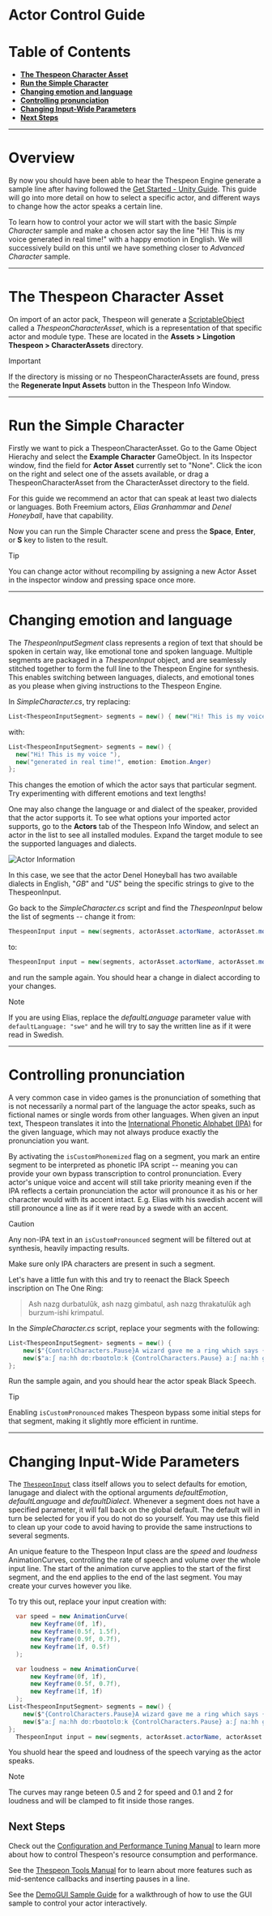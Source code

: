 # **Actor Control Guide**

# Table of Contents
- [**The Thespeon Character Asset**](#the-thespeon-character-asset)
- [**Run the Simple Character**](#run-the-simple-character)
- [**Changing emotion and language**](#changing-emotion-and-language)
- [**Controlling pronunciation**](#controlling-pronunciation)
- [**Changing Input-Wide Parameters**](#changing-input-wide-parameters)
- [**Next Steps**](#next-steps)

---
# Overview
By now you should have been able to hear the Thespeon Engine generate a sample line after having followed the [Get Started - Unity Guide](./get-started-unity.md). This guide will go into more detail on how to select a specific actor, and different ways to change how the actor speaks a certain line.

To learn how to control your actor we will start with the basic _Simple Character_ sample and make a chosen actor say the line "Hi! This is my voice generated in real time!" with a happy emotion in English. 
We will successively build on this until we have something closer to _Advanced Character_ sample.

---
# The Thespeon Character Asset
On import of an actor pack, Thespeon will generate a [ScriptableObject](https://docs.unity3d.com/Manual/class-ScriptableObject.html) called a _ThespeonCharacterAsset_, which is a representation of that specific actor and module type. These are located in the **Assets > Lingotion Thespeon > CharacterAssets** directory.
> [!IMPORTANT]
> If the directory is missing or no ThespeonCharacterAssets are found, press the **Regenerate Input Assets** button in the Thespeon Info Window.
---
# Run the Simple Character
Firstly we want to pick a ThespeonCharacterAsset. Go to the Game Object Hierachy and select the **Example Character** GameObject. In its Inspector window, find the field for **Actor Asset** currently set to "None". Click the icon on the right and select one of the assets available, or drag a ThespeonCharacterAsset from the CharacterAsset directory to the field. 

For this guide we recommend an actor that can speak at least two dialects or languages. Both Freemium actors, _Elias Granhammar_ and _Denel Honeyball_, have that capability.

Now you can run the Simple Character scene and press the **Space**, **Enter**, or **S** key to listen to the result.

> [!TIP]
> You can change actor without recompiling by assigning a new Actor Asset in the inspector window and pressing space once more.
---
# Changing emotion and language
The _ThespeonInputSegment_ class represents a region of text that should be spoken in certain way, like emotional tone and spoken language. Multiple segments are packaged in a _ThespeonInput_ object, and are seamlessly stitched together to form the full line to the Thespeon Engine for synthesis. 
This enables switching between languages, dialects, and emotional tones as you please when giving instructions to the Thespeon Engine. 

In _SimpleCharacter.cs_, try replacing:
```csharp
List<ThespeonInputSegment> segments = new() { new("Hi! This is my voice generated in real time!") };
```
with:
```csharp
List<ThespeonInputSegment> segments = new() { 
  new("Hi! This is my voice "),
  new("generated in real time!", emotion: Emotion.Anger)
};
```
This changes the emotion of which the actor says that particular segment. Try experimenting with different emotions and text lengths!

One may also change the language or and dialect of the speaker, provided that the actor supports it. To see what options your imported actor supports, go to the **Actors** tab of the Thespeon Info Window, and select an actor in the list to see all installed modules. Expand the target module to see the supported languages and dialects.

![Actor Information](./data/actor-information.png?raw=true "Actor Information")

In this case, we see that the actor Denel Honeyball has two available dialects in English, "_GB_" and "_US_" being the specific strings to give to the ThespeonInput.

Go back to the _SimpleCharacter.cs_ script and find the _ThespeonInput_ below the list of segments -- change it from:
```csharp
ThespeonInput input = new(segments, actorAsset.actorName, actorAsset.moduleType, defaultEmotion: Emotion.Joy, defaultLanguage: "eng");
```
to:
```csharp
ThespeonInput input = new(segments, actorAsset.actorName, actorAsset.moduleType, defaultEmotion: Emotion.Joy, defaultLanguage: "eng", defaultDialect: "US");
```
and run the sample again. You should hear a change in dialect according to your changes.

> [!NOTE]
> If you are using Elias, replace the _defaultLanguage_ parameter value with `defaultLanguage: "swe"` and he will try to say the written line as if it were read in Swedish.
---
# Controlling pronunciation
A very common case in video games is the pronunciation of something that is not necessarily a normal part of the language the actor speaks, such as fictional names or single words from other languages. When given an input text, Thespeon translates it into the [International Phonetic Alphabet (IPA)](https://en.wikipedia.org/wiki/International_Phonetic_Alphabet) for the given language, which may not always produce exactly the pronunciation you want. 

By activating the `isCustomPhonemized` flag on a segment, you mark an entire segment to be interpreted as phonetic IPA script -- meaning you can provide your own bypass transcription to control pronunciation. Every actor's unique voice and accent will still take priority meaning even if the IPA reflects a certain pronunciation the actor will pronounce it as his or her character would with its accent intact. E.g. Elias with his swedish accent will still pronounce a line as if it were read by a swede with an accent.

> [!CAUTION]
> Any non-IPA text in an `isCustomPronounced` segment will be filtered out at synthesis, heavily impacting results.
> 
> Make sure only IPA characters are present in such a segment.


Let's have a little fun with this and try to reenact the Black Speech inscription on The One Ring:
> Ash nazg durbatulûk, ash nazg gimbatul, ash nazg thrakatulûk agh burzum-ishi krimpatul.

In the _SimpleCharacter.cs_ script, replace your segments with the following:
```csharp
List<ThespeonInputSegment> segments = new() {
    new($"{ControlCharacters.Pause}A wizard gave me a ring which says {ControlCharacters.Pause}", emotion: Emotion.Interest),
    new($"aːʃ naːhh dʊːrbɑɑtʊlʊːk {ControlCharacters.Pause} aːʃ naːhh ɡɪːmbɑːtʊːl {ControlCharacters.Pause} aːʃ naːhh θθrɑːkɑːtʊːlʊːk, ahh bʊʊrzʊʊm ɪʃɪ krɪmpɑtʊːl", isCustomPronounced: true, emotion: Emotion.Serenity)
};
```

Run the sample again, and you should hear the actor speak Black Speech.

> [!TIP] 
> Enabling `isCustomPronounced` makes Thespeon bypass some initial steps for that segment, making it slightly more efficient in runtime.
---
# Changing Input-Wide Parameters
The [`ThespeonInput`](./api/Public%20API/Lingotion_Thespeon_Inputs.md#class-thespeoninput) class itself allows you to select defaults for emotion, lanugage and dialect with the optional arguments _defaultEmotion_, _defaultLanguage_ and _defaultDialect_. Whenever a segment does not have a specified parameter, it will fall back on the global default. The default will in turn be selected for you if you do not do so yourself. You may use this field to clean up your code to avoid having to provide the same instructions to several segments.

An unique feature to the Thespeon Input class are the _speed_ and _loudness_ AnimationCurves, controlling the rate of speech and volume over the whole input line. The start of the animation curve applies to the start of the first segment, and the end applies to the end of the last segment. You may create your curves however you like. 

To try this out, replace your input creation with:

```csharp
  var speed = new AnimationCurve(
      new Keyframe(0f, 1f),
      new Keyframe(0.5f, 1.5f),
      new Keyframe(0.9f, 0.7f),
      new Keyframe(1f, 0.5f)
  );

  var loudness = new AnimationCurve(
      new Keyframe(0f, 1f),
      new Keyframe(0.5f, 0.7f),
      new Keyframe(1f, 1f)
  );
List<ThespeonInputSegment> segments = new() {
    new($"{ControlCharacters.Pause}A wizard gave me a ring which says {ControlCharacters.Pause}", emotion: Emotion.Interest),
    new($"aːʃ naːhh dʊːrbɑɑtʊlʊːk {ControlCharacters.Pause} aːʃ naːhh ɡɪːmbɑːtʊːl {ControlCharacters.Pause} aːʃ naːhh θθrɑːkɑːtʊːlʊːk, ahh bʊʊrzʊʊm ɪʃɪ krɪmpɑtʊːl", isCustomPronounced: true, emotion: Emotion.Serenity)
};
  ThespeonInput input = new(segments, actorAsset.actorName, actorAsset.moduleType, defaultEmotion: Emotion.Joy, defaultLanguage: "eng", speed: speed, loudness: loudness);
```
You shuold hear the speed and loudness of the speech varying as the actor speaks.

> [!NOTE]
> The curves may range beteen 0.5 and 2 for speed and 0.1 and 2 for loudness and will be clamped to fit inside those ranges.

## Next Steps
Check out the [Configuration and Performance Tuning Manual](./thespeon-configuration.md) to learn more about how to control Thespeon's resource consumption and performance.

See the [Thespeon Tools Manual](./thespeon-tools.md) for to learn about more features such as mid-sentence callbacks and inserting pauses in a line.

See the [DemoGUI Sample Guide](./using-the-demogui-sample.md) for a walkthrough of how to use the GUI sample to control your actor interactively.
